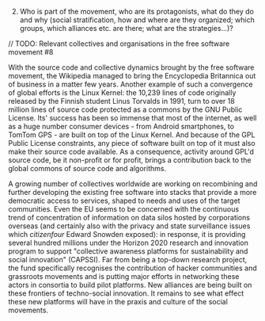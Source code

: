 2. Who is part of the movement, who are its protagonists, what do they do and why (social stratification, how and where are they organized; which groups, which alliances etc. are there; what are the strategies...)?

// TODO:  Relevant collectives and organisations in the free software movement #8 

With the source code and collective dynamics brought by the free software movement, the Wikipedia managed to bring the Encyclopedia Britannica out of business in a matter few years. Another example of such a convergence of global efforts is the Linux Kernel: the 10,239 lines of code originally released by the Finnish student Linus Torvalds in 1991, turn to over 18 million lines of source code protected as a commons by the GNU Public License. Its' success has been so immense that most of the internet, as well as a huge number consumer devices - from Android smartphones, to TomTom GPS - are built on top of the Linux Kernel. And because of the GPL Public License constraints, any piece of software built on top of it must also make their source code available. As a consequence, activity around GPL'd source code, be it non-profit or for profit, brings a contribution back to the global commons of source code and algorithms.

A growing number of collectives worldwide are working on recombining and further developing the existing free software into stacks that provide a more democratic access to services, shaped to needs and uses of the target communities. Even the EU seems to be concerned with the continuous trend of concentration of information on data silos hosted by corporations overseas (and certainly also with the privacy and state surveillance issues which *citizenfour* Edward Snowden exposed): in response, it is providing several hundred millions under the Horizon 2020 research and innovation program to support "collective awareness platforms for sustainability and social innovation" (CAPSSI). Far from being a top-down research project, the fund specifically recognises the contribution of hacker communities and grassroots movements and is putting major efforts in networking these actors in consortia to build pilot platforms. New alliances are being built on these frontiers of techno-social innovation. It remains to see what effect these new platforms will have in the praxis and culture of the social movements.